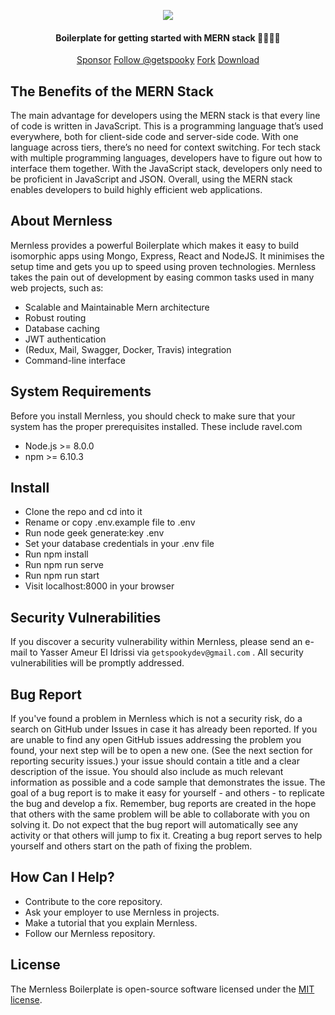 <p align="center">
  <img src="https://drive.google.com/uc?id=14s0h9qffMNPNH_BM4lSVVlSQ_dR4x5-J" />
  <h4 align="center">Boilerplate for getting started with MERN stack 👩‍💻👨‍💻</h4> 
  <p align="center">
    <a class="github-button" href="https://github.com/sponsors/getspooky" data-icon="octicon-heart" data-size="large" aria-label="Sponsor @getspooky on GitHub">Sponsor</a>
    <a class="github-button" href="https://github.com/getspooky" data-size="large" aria-label="Follow @getspooky on GitHub">Follow @getspooky</a>
  <a class="github-button" href="https://github.com/getspooky/Mernless/fork" data-icon="octicon-repo-forked" data-size="large" aria-label="Fork getspooky/Mernless on GitHub">Fork</a> 
  <a class="github-button" href="https://github.com/getspooky/Mernless/archive/master.zip" data-icon="octicon-cloud-download" data-size="large" aria-label="Download getspooky/Mernless on GitHub">Download</a>
  </p>
</p>

## The Benefits of the MERN Stack

The main advantage for developers using the MERN stack is that every line of code is written in JavaScript. This is a programming language that’s used everywhere, both for client-side code and server-side code. With one language across tiers, there’s no need for context switching.
For tech stack with multiple programming languages, developers have to figure out how to interface them together. With the JavaScript stack, developers only need to be proficient in JavaScript and JSON.
Overall, using the MERN stack enables developers to build highly efficient web applications.

## About Mernless

Mernless provides a powerful Boilerplate which makes it easy to build isomorphic apps using Mongo, Express, React and NodeJS. It minimises the setup time and gets you up to speed using proven technologies.
Mernless takes the pain out of development by easing common tasks used in many web projects, such as:

- Scalable and Maintainable Mern architecture
- Robust routing
- Database caching
- JWT authentication
- (Redux, Mail, Swagger, Docker, Travis) integration
- Command-line interface

## System Requirements

Before you install Mernless, you should check to make sure that your system has the proper prerequisites installed. These include
ravel.com

- Node.js >= 8.0.0
- npm >= 6.10.3

## Install

- Clone the repo and cd into it
- Rename or copy .env.example file to .env
- Run node geek generate:key .env
- Set your database credentials in your .env file
- Run npm install
- Run npm run serve
- Run npm run start
- Visit localhost:8000 in your browser

## Security Vulnerabilities

If you discover a security vulnerability within Mernless, please send an e-mail to Yasser Ameur El Idrissi via `getspookydev@gmail.com` . All security vulnerabilities will be promptly addressed.

## Bug Report

If you've found a problem in Mernless which is not a security risk, do a search on GitHub under Issues in case it has already been reported. If you are unable to find any open GitHub issues addressing the problem you found, your next step will be to open a new one. (See the next section for reporting security issues.) your issue should contain a title and a clear description of the issue. You should also include as much relevant information as possible and a code sample that demonstrates the issue. The goal of a bug report is to make it easy for yourself - and others - to replicate the bug and develop a fix. Remember, bug reports are created in the hope that others with the same problem will be able to collaborate with you on solving it. Do not expect that the bug report will automatically see any activity or that others will jump to fix it. Creating a bug report serves to help yourself and others start on the path of fixing the problem.

## How Can I Help?

- Contribute to the core repository.
- Ask your employer to use Mernless in projects.
- Make a tutorial that you explain Mernless.
- Follow our Mernless repository.

## License

The Mernless Boilerplate is open-source software licensed under the [MIT license](https://opensource.org/licenses/MIT).
